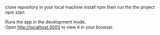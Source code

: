 clone repository in your local machine 
install npm
 then run thn the project 
 npm start

Runs the app in the development mode.\
Open [http://localhost:3000](http://localhost:3000) to view it in your browser.




